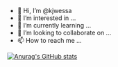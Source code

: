 - 👋 Hi, I’m @kjwessa
- 👀 I’m interested in ...
- 🌱 I’m currently learning ...
- 💞️ I’m looking to collaborate on ...
- 📫 How to reach me ...

[![Anurag's GitHub stats](https://github-readme-stats.vercel.app/api?username=kjwessa)](https://github.com/anuraghazra/github-readme-stats)
